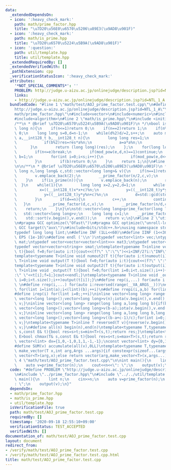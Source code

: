 ```yaml
---
data:
  _extendedDependsOn:
  - icon: ':heavy_check_mark:'
    path: math/prime_factor.hpp
    title: "\u7D20\u56E0\u6570\u5206\u89E3(\u9AD8\u901F)"
  - icon: ':heavy_check_mark:'
    path: math/is_prime.hpp
    title: "\u7D20\u6570\u5224\u5B9A(\u9AD8\u901F)"
  - icon: ':question:'
    path: util/template.hpp
    title: util/template.hpp
  _extendedRequiredBy: []
  _extendedVerifiedWith: []
  _pathExtension: cpp
  _verificationStatusIcon: ':heavy_check_mark:'
  attributes:
    '*NOT_SPECIAL_COMMENTS*': ''
    PROBLEM: http://judge.u-aizu.ac.jp/onlinejudge/description.jsp?id=NTL_1_A
    links:
    - http://judge.u-aizu.ac.jp/onlinejudge/description.jsp?id=NTL_1_A
  bundledCode: "#line 1 \"math/test/AOJ_prime_factor.test.cpp\"\n#define PROBLEM \"\
    http://judge.u-aizu.ac.jp/onlinejudge/description.jsp?id=NTL_1_A\"\n#line 2 \"\
    math/prime_factor.hpp\"\n#include<vector>\n#include<numeric>\n#include<cmath>\n\
    #include<algorithm>\n#line 2 \"math/is_prime.hpp\"\n#include <initializer_list>\n\
    /**\n * @brief \u7D20\u6570\u5224\u5B9A(\u9AD8\u901F)\n */\nbool is_prime(long\
    \ long n){\n    if(n<=1)return 0;\n    if(n==2)return 1;\n    if(n%2==0)return\
    \ 0;\n    long long s=0,d=n-1;\n    while(d%2)d/=2,s++;\n    auto mod_pow=[](__int128_t\
    \ a,__int128_t b,__int128_t n){\n        long long res=1;\n        while(b){\n\
    \            if(b%2)res=res*a%n;\n            a=a*a%n;\n            b/=2;\n  \
    \      }\n        return (long long)(res);\n    };\n    for(long long e:{2,3,5,7,11,13,17,19,23,29,31,37}){\n\
    \        if(n<=e)break;\n        if(mod_pow(e,d,n)==1)continue;\n        bool\
    \ b=1;\n        for(int i=0;i<s;i++){\n            if(mod_pow(e,d<<i,n)==n-1)b=0;\n\
    \        }\n        if(b)return 0;\n    }\n    return 1;\n}\n#line 7 \"math/prime_factor.hpp\"\
    \n\n/**\n * @brief \u7D20\u56E0\u6570\u5206\u89E3(\u9AD8\u901F)\n */\n\nvoid __prime_factor(long\
    \ long n,long long& c,std::vector<long long>& v){\n    if(n==1)return;\n    if(n%2==0){\n\
    \        v.emplace_back(2);\n        __prime_factor(n/2,c,v);\n        return;\n\
    \    }\n    if(is_prime(n)){\n        v.emplace_back(n);\n        return;\n  \
    \  }\n    while(1){\n        long long x=2,y=2,d=1;\n        while(d==1){\n  \
    \          x=((__int128_t)x*x+c)%n;\n            y=((__int128_t)y*y%n+c)%n;\n\
    \            y=((__int128_t)y*y%n+c)%n;\n            d=std::gcd(std::abs(x-y),n);\n\
    \        }\n        if(d==n){\n            c++;\n            continue;\n     \
    \   }\n        __prime_factor(d,c,v);\n        __prime_factor(n/d,c,v);\n    \
    \    return;\n    }\n}\n\nstd::vector<long long>prime_factor(long long n){\n \
    \   std::vector<long long>v;\n    long long c=1;\n    __prime_factor(n,c,v);\n\
    \    std::sort(v.begin(),v.end());\n    return v;\n}\n#line 2 \"util/template.hpp\"\
    \n#pragma GCC optimize(\"Ofast\")\n#pragma GCC optimize(\"unroll-loops\")\n#pragma\
    \ GCC target(\"avx\")\n#include<bits/stdc++.h>\nusing namespace std;\nstruct __INIT__{__INIT__(){cin.tie(0);ios::sync_with_stdio(false);cout<<fixed<<setprecision(15);}}__INIT__;\n\
    typedef long long lint;\n#define INF (1LL<<60)\n#define IINF (1<<30)\n#define\
    \ EPS (1e-10)\n#define endl ('\\n')\ntypedef vector<lint> vec;\ntypedef vector<vector<lint>>\
    \ mat;\ntypedef vector<vector<vector<lint>>> mat3;\ntypedef vector<string> svec;\n\
    typedef vector<vector<string>> smat;\ntemplate<typename T>inline void numout(T\
    \ t){bool f=0;for(auto i:t){cout<<(f?\" \":\"\")<<i<INF/2?i:\"INF\";f=1;}cout<<endl;}\n\
    template<typename T>inline void numout2(T t){for(auto i:t)numout(i);}\ntemplate<typename\
    \ T>inline void output(T t){bool f=0;for(auto i:t){cout<<(f?\" \":\"\")<<i;f=1;}cout<<endl;}\n\
    template<typename T>inline void output2(T t){for(auto i:t)output(i);}\ntemplate<typename\
    \ T>inline void _output(T t){bool f=0;for(lint i=0;i<t.size();i++){cout<<f?\"\"\
    :\" \"<<t[i];f=1;}cout<<endl;}\ntemplate<typename T>inline void _output2(T t){for(lint\
    \ i=0;i<t.size();i++)output(t[i]);}\n#define rep(i,...) for(auto i:range(__VA_ARGS__))\
    \ \n#define rrep(i,...) for(auto i:reversed(range(__VA_ARGS__)))\n#define repi(i,a,b)\
    \ for(lint i=lint(a);i<(lint)(b);++i)\n#define rrepi(i,a,b) for(lint i=lint(b)-1;i>=lint(a);--i)\n\
    #define irep(i) for(lint i=0;;++i)\ninline vector<long long> range(long long n){if(n<=0)return\
    \ vector<long long>();vector<long long>v(n);iota(v.begin(),v.end(),0LL);return\
    \ v;}\ninline vector<long long> range(long long a,long long b){if(b<=a)return\
    \ vector<long long>();vector<long long>v(b-a);iota(v.begin(),v.end(),a);return\
    \ v;}\ninline vector<long long> range(long long a,long long b,long long c){if((b-a+c-1)/c<=0)return\
    \ vector<long long>();vector<long long>v((b-a+c-1)/c);for(int i=0;i<(int)v.size();++i)v[i]=i?v[i-1]+c:a;return\
    \ v;}\ntemplate<typename T>inline T reversed(T v){reverse(v.begin(),v.end());return\
    \ v;}\n#define all(n) begin(n),end(n)\ntemplate<typename T,typename E>bool chmin(T&\
    \ s,const E& t){bool res=s>t;s=min<T>(s,t);return res;}\ntemplate<typename T,typename\
    \ E>bool chmax(T& s,const E& t){bool res=s<t;s=max<T>(s,t);return res;}\nconst\
    \ vector<lint> dx={1,0,-1,0,1,1,-1,-1};\nconst vector<lint> dy={0,1,0,-1,1,-1,1,-1};\n\
    #define SUM(v) accumulate(all(v),0LL)\ntemplate<typename T,typename ...Args>auto\
    \ make_vector(T x,int arg,Args ...args){if constexpr(sizeof...(args)==0)return\
    \ vector<T>(arg,x);else return vector(arg,make_vector<T>(x,args...));}\n#line\
    \ 4 \"math/test/AOJ_prime_factor.test.cpp\"\n\nint main(){\n    lint n;\n    cin>>n;\n\
    \    auto v=prime_factor(n);\n    cout<<n<<\": \";\n    output(v);\n}\n"
  code: "#define PROBLEM \"http://judge.u-aizu.ac.jp/onlinejudge/description.jsp?id=NTL_1_A\"\
    \n#include \"../prime_factor.hpp\"\n#include \"../../util/template.hpp\"\n\nint\
    \ main(){\n    lint n;\n    cin>>n;\n    auto v=prime_factor(n);\n    cout<<n<<\"\
    : \";\n    output(v);\n}"
  dependsOn:
  - math/prime_factor.hpp
  - math/is_prime.hpp
  - util/template.hpp
  isVerificationFile: true
  path: math/test/AOJ_prime_factor.test.cpp
  requiredBy: []
  timestamp: '2020-09-18 12:55:10+09:00'
  verificationStatus: TEST_ACCEPTED
  verifiedWith: []
documentation_of: math/test/AOJ_prime_factor.test.cpp
layout: document
redirect_from:
- /verify/math/test/AOJ_prime_factor.test.cpp
- /verify/math/test/AOJ_prime_factor.test.cpp.html
title: math/test/AOJ_prime_factor.test.cpp
---
```

